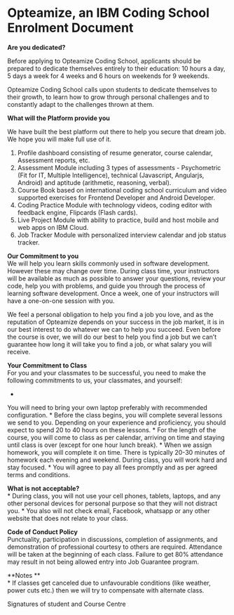 # Opteamize, an IBM Coding School Enrolment Document


**Are you dedicated?**

Before applying to Opteamize Coding School, applicants should be prepared to dedicate themselves entirely to their education: 10 hours a day, 5 days a week for 4 weeks and 6 hours on weekends for 9 weekends. 

Opteamize Coding School calls upon students to dedicate themselves to their growth, to learn how to grow through personal challenges and to constantly adapt to the challenges thrown at them. 

**What will the Platform provide you**

We have built the best platform out there to help you secure that dream job. We hope you will make full use of it. 
1. Profile dashboard consisting of resume generator, course calendar, Assessment reports, etc.
2. Assessment Module including 3 types of assessments - Psychometric (Fit for IT, Multiple Intelligence), technical (Javascript, Angularjs, Android) and aptitude (arithmetic, reasoning, verbal).
3. Course Book based on international coding school curriculum and video supported exercises for Frontend Developer and Android Developer.
4. Coding Practice Module with technology videos, coding editor with feedback engine, Flipcards (Flash cards).
5. Live Project Module with ability to practice, build and host mobile and web apps on IBM Cloud.
6. Job Tracker Module with personalized interview calendar and job status tracker.


**Our Commitment to you**  
We will help you learn skills commonly used in software development. However these may change over time.
During class time, your instructors will be available as much as possible to answer your questions, review your code, help you with problems, and guide you through the process of learning software development. Once a week, one of your instructors will have a one-on-one session with you.

We feel a personal obligation to help you find a job you love, and as the reputation of Opteamize depends on your success in the job market, it is in our best interest to do whatever we can to help you succeed. Even before the course is over, we will do our best to help you find a job but we can’t guarantee how long it will take you to find a job, or what salary you will receive.

**Your Commitment to Class**  
For you and your classmates to be successful, you need to make the following commitments to us, your classmates, and yourself:

* 
You will need to bring your own laptop preferably with recommended configuration.
* 
Before the class begins, you will complete several lessons we send to you. Depending on your experience and proficiency, you should expect to spend 20 to 40 hours on these lessons.
* 
For the length of the course, you will come to class as per calendar, arriving on time and staying until class is over (except for one hour lunch break). 
* 
When we assign homework, you will complete it on time. There is typically 20-30 minutes of homework each evening and weekend.
During class, you will work hard and stay focused.
* 
You will agree to pay all fees promptly and as per agreed terms and conditions.

**What is not acceptable?**  
* 
During class, you will not use your cell phones, tablets, laptops, and any other personal devices for personal purpose so that they will not distract you.
* 
You also will not check email, Facebook, whatsapp or any other website that does not relate to your class.

**Code of Conduct Policy**  
Punctuality, participation in discussions, completion of assignments, and demonstration of professional courtesy to others are required. Attendance will be taken at the beginning of each class. Failure to get 80% attendance may result in not being allowed entry into Job Guarantee program.

**Notes **  
* 
If classes get canceled due to unfavourable conditions (like weather, power cuts etc.) then we will try to compensate with alternate class.


Signatures of student  and Course Centre              

  
